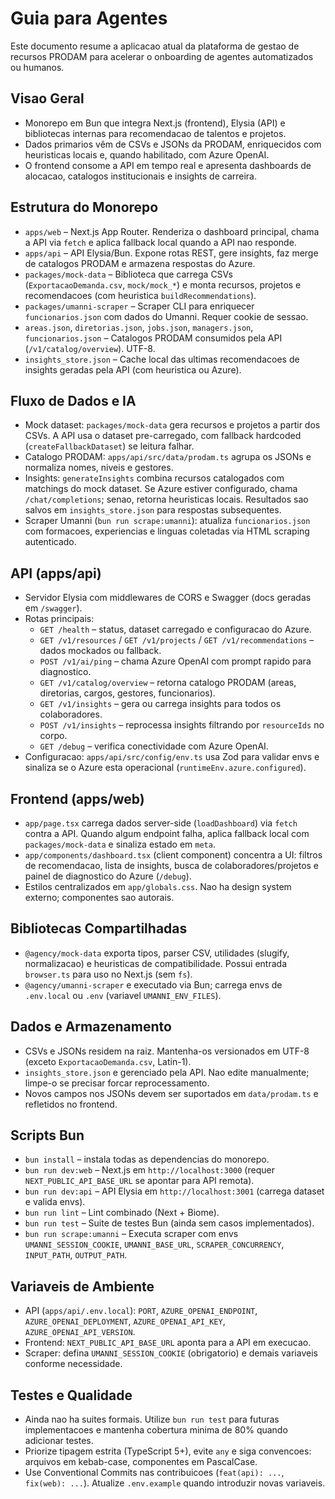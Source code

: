 # Guia para Agentes

Este documento resume a aplicacao atual da plataforma de gestao de recursos PRODAM para acelerar o onboarding de agentes automatizados ou humanos.

## Visao Geral
- Monorepo em Bun que integra Next.js (frontend), Elysia (API) e bibliotecas internas para recomendacao de talentos e projetos.
- Dados primarios vêm de CSVs e JSONs da PRODAM, enriquecidos com heuristicas locais e, quando habilitado, com Azure OpenAI.
- O frontend consome a API em tempo real e apresenta dashboards de alocacao, catalogos institucionais e insights de carreira.

## Estrutura do Monorepo
- `apps/web` – Next.js App Router. Renderiza o dashboard principal, chama a API via `fetch` e aplica fallback local quando a API nao responde.
- `apps/api` – API Elysia/Bun. Expone rotas REST, gere insights, faz merge de catalogos PRODAM e armazena respostas do Azure.
- `packages/mock-data` – Biblioteca que carrega CSVs (`ExportacaoDemanda.csv`, `mock/mock_*`) e monta recursos, projetos e recomendacoes (com heuristica `buildRecommendations`).
- `packages/umanni-scraper` – Scraper CLI para enriquecer `funcionarios.json` com dados do Umanni. Requer cookie de sessao.
- `areas.json`, `diretorias.json`, `jobs.json`, `managers.json`, `funcionarios.json` – Catalogos PRODAM consumidos pela API (`/v1/catalog/overview`). UTF-8.
- `insights_store.json` – Cache local das ultimas recomendacoes de insights geradas pela API (com heuristica ou Azure).

## Fluxo de Dados e IA
- Mock dataset: `packages/mock-data` gera recursos e projetos a partir dos CSVs. A API usa o dataset pre-carregado, com fallback hardcoded (`createFallbackDataset`) se leitura falhar.
- Catalogo PRODAM: `apps/api/src/data/prodam.ts` agrupa os JSONs e normaliza nomes, niveis e gestores.
- Insights: `generateInsights` combina recursos catalogados com matchings do mock dataset. Se Azure estiver configurado, chama `/chat/completions`; senao, retorna heuristicas locais. Resultados sao salvos em `insights_store.json` para respostas subsequentes.
- Scraper Umanni (`bun run scrape:umanni`): atualiza `funcionarios.json` com formacoes, experiencias e linguas coletadas via HTML scraping autenticado.

## API (apps/api)
- Servidor Elysia com middlewares de CORS e Swagger (docs geradas em `/swagger`).
- Rotas principais:
  - `GET /health` – status, dataset carregado e configuracao do Azure.
  - `GET /v1/resources` / `GET /v1/projects` / `GET /v1/recommendations` – dados mockados ou fallback.
  - `POST /v1/ai/ping` – chama Azure OpenAI com prompt rapido para diagnostico.
  - `GET /v1/catalog/overview` – retorna catalogo PRODAM (areas, diretorias, cargos, gestores, funcionarios).
  - `GET /v1/insights` – gera ou carrega insights para todos os colaboradores.
  - `POST /v1/insights` – reprocessa insights filtrando por `resourceIds` no corpo.
  - `GET /debug` – verifica conectividade com Azure OpenAI.
- Configuracao: `apps/api/src/config/env.ts` usa Zod para validar envs e sinaliza se o Azure esta operacional (`runtimeEnv.azure.configured`).

## Frontend (apps/web)
- `app/page.tsx` carrega dados server-side (`loadDashboard`) via `fetch` contra a API. Quando algum endpoint falha, aplica fallback local com `packages/mock-data` e sinaliza estado em `meta`.
- `app/components/dashboard.tsx` (client component) concentra a UI: filtros de recomendacao, lista de insights, busca de colaboradores/projetos e painel de diagnostico do Azure (`/debug`).
- Estilos centralizados em `app/globals.css`. Nao ha design system externo; componentes sao autorais.

## Bibliotecas Compartilhadas
- `@agency/mock-data` exporta tipos, parser CSV, utilidades (slugify, normalizacao) e heuristicas de compatibilidade. Possui entrada `browser.ts` para uso no Next.js (sem `fs`).
- `@agency/umanni-scraper` e executado via Bun; carrega envs de `.env.local` ou `.env` (variavel `UMANNI_ENV_FILES`).

## Dados e Armazenamento
- CSVs e JSONs residem na raiz. Mantenha-os versionados em UTF-8 (exceto `ExportacaoDemanda.csv`, Latin-1).
- `insights_store.json` e gerenciado pela API. Nao edite manualmente; limpe-o se precisar forcar reprocessamento.
- Novos campos nos JSONs devem ser suportados em `data/prodam.ts` e refletidos no frontend.

## Scripts Bun
- `bun install` – instala todas as dependencias do monorepo.
- `bun run dev:web` – Next.js em `http://localhost:3000` (requer `NEXT_PUBLIC_API_BASE_URL` se apontar para API remota).
- `bun run dev:api` – API Elysia em `http://localhost:3001` (carrega dataset e valida envs).
- `bun run lint` – Lint combinado (Next + Biome).
- `bun run test` – Suite de testes Bun (ainda sem casos implementados).
- `bun run scrape:umanni` – Executa scraper com envs `UMANNI_SESSION_COOKIE`, `UMANNI_BASE_URL`, `SCRAPER_CONCURRENCY`, `INPUT_PATH`, `OUTPUT_PATH`.

## Variaveis de Ambiente
- API (`apps/api/.env.local`): `PORT`, `AZURE_OPENAI_ENDPOINT`, `AZURE_OPENAI_DEPLOYMENT`, `AZURE_OPENAI_API_KEY`, `AZURE_OPENAI_API_VERSION`.
- Frontend: `NEXT_PUBLIC_API_BASE_URL` aponta para a API em execucao.
- Scraper: defina `UMANNI_SESSION_COOKIE` (obrigatorio) e demais variaveis conforme necessidade.

## Testes e Qualidade
- Ainda nao ha suites formais. Utilize `bun run test` para futuras implementacoes e mantenha cobertura minima de 80% quando adicionar testes.
- Priorize tipagem estrita (TypeScript 5+), evite `any` e siga convencoes: arquivos em kebab-case, componentes em PascalCase.
- Use Conventional Commits nas contribuicoes (`feat(api): ...`, `fix(web): ...`). Atualize `.env.example` quando introduzir novas variaveis.
